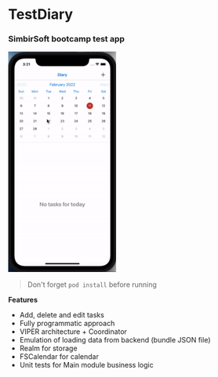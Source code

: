 # TestDiary
### SimbirSoft bootcamp test app

<p>
  <img src="./demo/demo.gif", height = 450/>
</p>

> Don't forget `pod install` before running

**Features**

- Add, delete and edit tasks
- Fully programmatic approach
- VIPER architecture + Coordinator
- Emulation of loading data from backend (bundle JSON file)
- Realm for storage
- FSCalendar for calendar
- Unit tests for Main module business logic
